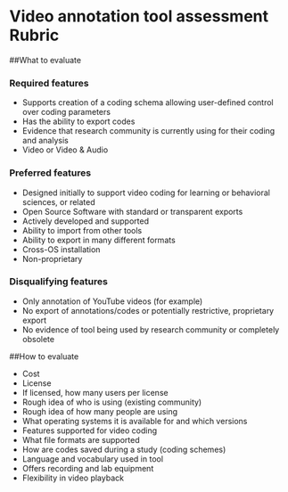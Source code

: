 # Video annotation tool assessment Rubric

##What to evaluate

### Required features

- Supports creation of a coding schema allowing user-defined control over coding parameters
- Has the ability to export codes
- Evidence that research community is currently using for their coding and analysis
- Video or Video & Audio

### Preferred features

- Designed initially to support video coding for learning or behavioral sciences, or related 
- Open Source Software with standard or transparent exports
- Actively developed and supported
- Ability to import from other tools
- Ability to export in many different formats
- Cross-OS installation
- Non-proprietary

### Disqualifying features

- Only annotation of YouTube videos (for example)
- No export of annotations/codes or potentially restrictive, proprietary export 
- No evidence of tool being used by research community or completely obsolete


##How to evaluate

- Cost
- License
- If licensed, how many users per license
- Rough idea of who is using (existing community)
- Rough idea of how many people are using
- What operating systems it is available for and which versions
- Features supported for video coding
- What file formats are supported
- How are codes saved during a study (coding schemes)
- Language and vocabulary used in tool
- Offers recording and lab equipment 
- Flexibility in video playback

